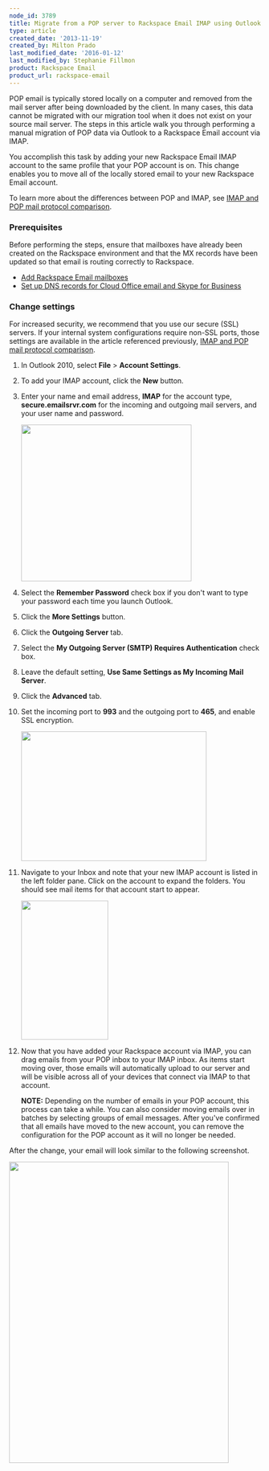 ```yaml
---
node_id: 3789
title: Migrate from a POP server to Rackspace Email IMAP using Outlook 2010
type: article
created_date: '2013-11-19'
created_by: Milton Prado
last_modified_date: '2016-01-12'
last_modified_by: Stephanie Fillmon
product: Rackspace Email
product_url: rackspace-email
---
```


POP email is typically stored locally on a computer and removed from the
mail server after being downloaded by the client. In many cases, this
data cannot be migrated with our migration tool when it does not exist
on your source mail server. The steps in this article walk you
through performing a manual migration of POP data via Outlook to a
Rackspace Email account via IMAP.

You accomplish this task by adding your new Rackspace Email IMAP
account to the same profile that your POP account is on. This change
enables you to move all of the locally stored email to your
new Rackspace Email account.

To learn more about the differences between POP and
IMAP, see [IMAP and POP mail protocol comparison](/how-to/imap-and-pop-mail-protocol-comparison).

### Prerequisites

Before performing the steps, ensure that mailboxes have already
been created on the Rackspace environment and that the MX records have
been updated so that email is routing correctly to Rackspace.

-   [Add Rackspace Email mailboxes](/how-to/add-rackspace-email-mailboxes)
-   [Set up DNS records for Cloud Office email and Skype for Business](/how-to/set-up-dns-records-for-cloud-office-email-and-skype-for-business)

### Change settings

For increased security, we recommend that you use our secure (SSL)
servers. If your internal system configurations
require non-SSL ports, those settings are available in the article
referenced previously, [IMAP and POP mail protocol comparison](/how-to/imap-and-pop-mail-protocol-comparison).

1.  In Outlook 2010, select **File** &gt; **Account Settings**.

2.  To add your IMAP account, click the **New** button.

3.  Enter your name and email address, **IMAP** for the account type,
    **secure.emailsrvr.com** for the incoming and outgoing mail servers,
    and your user name and password.

    <img src="https://8026b2e3760e2433679c-fffceaebb8c6ee053c935e8915a3fbe7.ssl.cf2.rackcdn.com/field/image/settings_screenIMAP%20copy_0.jpg" width="339" height="312" />

4.  Select the **Remember Password** check box if you don't want to type your
    password each time you launch Outlook.

5.  Click the **More Settings** button.

6.  Click the **Outgoing Server** tab.

7.  Select the **My Outgoing Server (SMTP) Requires Authentication** check box.

8.  Leave the default setting, **Use Same Settings as My Incoming Mail
    Server**.

9.  Click the **Advanced** tab.

10. Set the incoming port to **993** and the outgoing port to
    **465**, and enable SSL encryption.

    <img src="https://8026b2e3760e2433679c-fffceaebb8c6ee053c935e8915a3fbe7.ssl.cf2.rackcdn.com/field/image/portsimap%20copy.jpg" width="369" height="258" />

11. Navigate to your Inbox and note that your new IMAP account is listed in the left folder pane. Click on the account to expand the folders. You should see mail
    items for that account start to appear.

    <img src="https://8026b2e3760e2433679c-fffceaebb8c6ee053c935e8915a3fbe7.ssl.cf2.rackcdn.com/field/image/IMAPaccount.png" width="173" height="277" />

12. Now that you have added your Rackspace account via IMAP, you can
    drag emails from your POP inbox to your IMAP inbox. As
    items start moving over, those emails will automatically upload to
    our server and will be visible across all of your devices that
    connect via IMAP to that account.

    **NOTE:** Depending on the number of emails in your POP account,
    this process can take a while. You can also consider moving emails
    over in batches by selecting groups of email messages. After you've
    confirmed that all emails have moved to the new account, you can
    remove the configuration for the POP account as it will no longer
    be needed.

After the change, your email will look similar to the following screenshot.

<img src="https://8026b2e3760e2433679c-fffceaebb8c6ee053c935e8915a3fbe7.ssl.cf2.rackcdn.com/field/image/2013-11-27_1204.png" width="437" height="600" />
